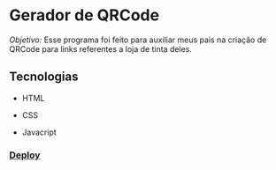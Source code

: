 # Gerador de QRCode

*Objetivo:* Esse programa foi feito para auxiliar meus pais na criação de QRCode para links referentes a loja de tinta deles.

## Tecnologias

* HTML

* CSS

* Javacript

### [Deploy](https://a-marvulle.github.io/qrcodegenerator/)